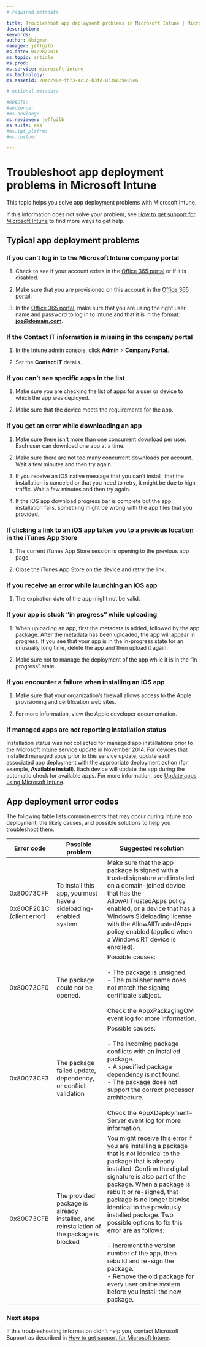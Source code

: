 ```yaml
---
# required metadata

title: Troubleshoot app deployment problems in Microsoft Intune | Microsoft Intune
description:
keywords:
author: Nbigman
manager: jeffgilb
ms.date: 04/28/2016
ms.topic: article
ms.prod:
ms.service: microsoft-intune
ms.technology:
ms.assetid: 28ac298e-fb73-4c1c-b3fd-8336639e05e6

# optional metadata

#ROBOTS:
#audience:
#ms.devlang:
ms.reviewer: jeffgilb
ms.suite: ems
#ms.tgt_pltfrm:
#ms.custom:

---
```


# Troubleshoot app deployment problems in Microsoft Intune
This topic helps you solve app deployment problems with Microsoft Intune.

If this information does not solve your problem, see [How to get support for Microsoft Intune](how-to-get-support-for-microsoft-intune.md) to find more ways to get help.


## Typical app deployment problems

### If you can’t log in to the Microsoft Intune company portal

1.  Check to see if your account exists in the [Office 365 portal](http://go.microsoft.com/fwlink/p/?LinkId=698854) or if it is disabled.

2.  Make sure that you are provisioned on this account in the [Office 365 portal](http://go.microsoft.com/fwlink/p/?LinkId=698854).

3.  In the [Office 365 portal](http://go.microsoft.com/fwlink/p/?LinkId=698854), make sure that you are using the right user name and password to log in to Intune and that it is in the format: **joe@domain.com**.

### If the Contact IT information is missing in the company portal

1.  In the Intune admin console, click **Admin** &gt; **Company Portal**.

2.  Set the **Contact IT** details.

### If you can’t see specific apps in the list

1.  Make sure you are checking the list of apps for a user or device to which the app was deployed.

2.  Make sure that the device meets the requirements for the app.

### If you get an error while downloading an app

1.  Make sure there isn't more than one concurrent download per user. Each user can download one app at a time.

2.  Make sure there are not too many concurrent downloads per account. Wait a few minutes and then try again.

3.  If you receive an iOS native message that you can't install, that the installation is canceled or that you need to retry, it might be due to high traffic. Wait a few minutes and then try again.

4.  If the iOS app download progress bar is complete but the app installation fails, something might be wrong with the app files that you provided.

### If clicking a link to an iOS app takes you to a previous location in the iTunes App Store

1.  The current iTunes App Store session is opening to the previous app page.

2.  Close the iTunes App Store on the device and retry the link.

### If you receive an error while launching an iOS app

1.  The expiration date of the app might not be valid.

### If your app is stuck “in progress” while uploading

1.  When uploading an app, first the metadata is added, followed by the app package. After the metadata has been uploaded, the app will appear in progress. If you see that your app is in the in-progress state for an unusually long time, delete the app and then upload it again.

2.  Make sure not to manage the deployment of the app while it is in the “in progress” state.

### If you encounter a failure when installing an iOS app

1.  Make sure that your organization’s firewall allows access to the Apple provisioning and certification web sites.

2.  For more information, view the Apple developer documentation.

### If managed apps are not reporting installation status

Installation status was not collected for managed app installations prior to the Microsoft Intune service update in November 2014. For devices that installed managed apps prior to this service update, update each associated app deployment with the appropriate deployment action (for example, **Available install**). Each device will update the app during the automatic check for available apps. For more information, see [Update apps using Microsoft Intune](../deployuse/update-apps-using-microsoft-intune.md).

## <a name="BKMK_SoftDistErrorCodes"></a>App deployment error codes
The following table lists common errors that may occur during Intune app deployment, the likely causes, and possible solutions to help you troubleshoot them.

|Error code|Possible problem|Suggested resolution|
|--------------|--------------------|------------------------|
|0x80073CFF<br /><br />0x80CF201C (client error)|To install this app, you must have a sideloading-enabled system.|Make sure that the app package is signed with a trusted signature and installed on a domain-joined device that has the AllowAllTrustedApps policy enabled, or a device that has a Windows Sideloading license with the AllowAllTrustedApps policy enabled (applied when a Windows RT device is enrolled).|
|0x80073CF0|The package could not be opened.|Possible causes:<br /><br />-   The package is unsigned.<br />-   The publisher name does not match the signing certificate subject.<br /><br />Check the AppxPackagingOM event log for more information.|
|0x80073CF3|The package failed update, dependency, or conflict validation|Possible causes:<br /><br />-   The incoming package conflicts with an installed package.<br />-   A specified package dependency is not found.<br />-   The package does not support the correct processor architecture.<br /><br />Check the AppXDeployment-Server event log for more information.|
|0x80073CFB|The provided package is already installed, and reinstallation of the package is blocked|You might receive this error if you are installing a package that is not identical to the package that is already installed. Confirm the digital signature is also part of the package. When a package is rebuilt or re-signed, that package is no longer bitwise identical to the previously installed package. Two possible options to fix this error are as follows:<br /><br />-   Increment the version number of the app, then rebuild and re-sign the package.<br />-   Remove the old package for every user on the system before you install the new package.|

### Next steps
If this troubleshooting information  didn't help you, contact Microsoft Support as described in [How to get support for Microsoft Intune](how-to-get-support-for-microsoft-intune.md).
